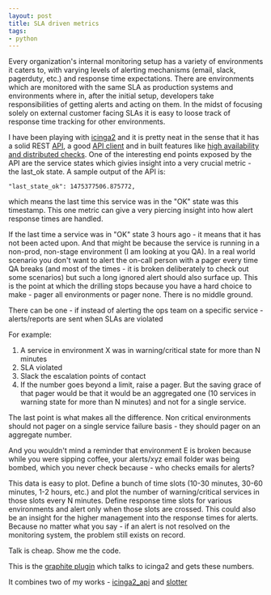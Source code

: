 ```yaml
---
layout: post
title: SLA driven metrics
tags:
- python
---
```


Every organization's internal monitoring setup has a variety of environments it caters to, with varying levels of alerting mechanisms (email, slack, pagerduty, etc.) and response time expectations. There are environments which are monitored with the same SLA as production systems and environments where in, after the initial setup, developers take responsibilities of getting alerts and acting on them. In the midst of focusing solely on external customer facing SLAs it is easy to loose track of response time tracking for other environments.

I have been playing with [icinga2](https://www.icinga.org/products/icinga-2/) and it is pretty neat in the sense that it has a solid REST [API](http://docs.icinga.org/icinga2/latest/doc/module/icinga2/chapter/icinga2-api), a good [API client](https://github.com/saurabh-hirani/icinga2_api) and in built features like [high availability and distributed checks](https://www.icinga.org/products/icinga-2/distributed-monitoring/). One of the interesting end points exposed by the API are the service states which givies insight into a very crucial metric - the last_ok state. A sample output of the API is:

```
"last_state_ok": 1475377506.875772,
```

which means the last time this service was in the "OK" state was this timestamp. This one metric can give a very piercing insight into how alert response times are handled.

If the last time a service was in "OK" state 3 hours ago - it means that it has not been acted upon. And that might be because the service is running in a non-prod, non-stage environment (I am looking at you QA). In a real world scenario you don't want to alert the on-call person with a pager every time QA breaks (and most of the times - it is broken deliberately to check out some scenarios) but such a long ignored alert should also surface up. This is the point at which the drilling stops because you have a hard choice to make - pager all environments or pager none. There is no middle ground.

There can be one - if instead of alerting the ops team on a specific service - alerts/reports are sent when SLAs are violated

For example:

1. A service in environment X was in warning/critical state for more than N minutes
2. SLA violated
3. Slack the escalation points of contact
4. If the number goes beyond a limit, raise a pager. But the saving grace of that pager would be that it would be an aggregated one (10 services in warning state for more than N minutes) and not for a single service.

The last point is what makes all the difference. Non critical environments should not pager on a single service failure basis - they should pager on an aggregate number.

And you wouldn't mind a reminder that environment E is broken because while you were sipping coffee, your alerts/xyz email folder was being bombed, which you never check because - who checks emails for alerts?

This data is easy to plot. Define a bunch of time slots (10-30 minutes, 30-60 minutes, 1-2 hours, etc.) and plot the number of warning/critical services in those slots every N minutes. Define response time slots for various environments and alert only when those slots are crossed. This could also be an insight for the higher management into the response times for alerts. Because no matter what you say - if an alert is not resolved on the monitoring system, the problem still exists on record.

Talk is cheap. Show me the code.

This is the [graphite plugin](https://github.com/saurabh-hirani/graphite-plugins/tree/master/icinga2_plugins) which talks to icinga2 and gets these numbers.

It combines two of my works - [icinga2_api](https://github.com/saurabh-hirani/icinga2_api) and [slotter](https://github.com/saurabh-hirani/slotter)
